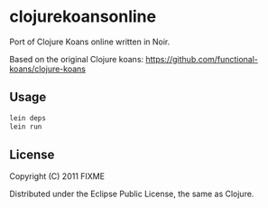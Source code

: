 # clojurekoansonline

Port of Clojure Koans online written in Noir.

Based on the original Clojure koans: https://github.com/functional-koans/clojure-koans

## Usage

```bash
lein deps
lein run
```

## License

Copyright (C) 2011 FIXME

Distributed under the Eclipse Public License, the same as Clojure.

